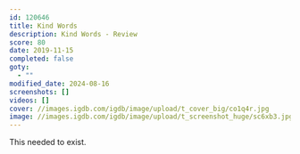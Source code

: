 ```yaml
---
id: 120646
title: Kind Words
description: Kind Words - Review
score: 80
date: 2019-11-15
completed: false
goty:
  - ""
modified_date: 2024-08-16
screenshots: []
videos: []
cover: //images.igdb.com/igdb/image/upload/t_cover_big/co1q4r.jpg
image: //images.igdb.com/igdb/image/upload/t_screenshot_huge/sc6xb3.jpg
---
```

This needed to exist.